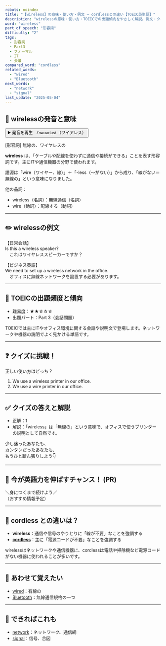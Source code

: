 ```yaml
---
robots: noindex
title: "【wireless】の意味・使い方・例文 ― cordlessとの違い【TOEIC英単語】"
description: "wirelessの意味・使い方・TOEICでの出題傾向をやさしく解説。例文・クイズ付きでcordlessとの違いもわかりやすく学べます。"
word: "wireless"
part_of_speech: "形容詞"
difficulty: "2"
tags:
  - 形容詞
  - Part3
  - フォーマル
  - IT
  - 会議
compared_word: "cordless"
related_words:
  - "wired"
  - "Bluetooth"
next_words:
  - "network"
  - "signal"
last_update: "2025-05-04"
---
```


## 🔰 wirelessの発音と意味

<button class="play-audio" onclick="playTTS('wireless')">
  <span class="play-audio-main">
    ▶️ 発音を再生　/ˈwaɪərləs/
  </span>
  <span class="play-audio-sub">
    （ワイアレス）
  </span>
</button>

[形容詞] 無線の、ワイヤレスの

**wireless** は、「ケーブルや配線を使わずに通信や接続ができる」ことを表す形容詞です。主にITや通信機器の分野で使われます。

語源は「wire（ワイヤー、線）」＋「-less（～がない）」から成り、「線がない＝無線の」という意味になりました。

他の品詞：  
- wireless（名詞）：無線通信（名詞）
- wire（動詞）：配線する（動詞）

---

## ✏️ wirelessの例文

【日常会話】  
Is this a wireless speaker?  
　これはワイヤレススピーカーですか？

【ビジネス英語】  
We need to set up a wireless network in the office.  
　オフィスに無線ネットワークを設置する必要があります。

---

## 🎯 TOEICの出題頻度と傾向

- 難易度：★★☆☆☆
- 出題パート：Part 3（会話問題）

TOEICでは主にITやオフィス環境に関する会話や説明文で登場します。ネットワークや機器の説明でよく見かける単語です。

---

## ❓ クイズに挑戦！

正しい使い方はどっち？

1. We use a wireless printer in our office.  
2. We use a wire printer in our office.

---

## ✅ クイズの答えと解説

- 正解：**1**
- 解説：「wireless」は「無線の」という意味で、オフィスで使うプリンターの説明として自然です。

少し迷ったあなたも、  
カンタンだったあなたも、  
もうひと踏ん張りしよう👇️

---

## 🚀 今が英語力を伸ばすチャンス！ (PR)

<div class="info-center">
＼身につくまで続けよう／<br>  
（おすすめ情報予定）
</div>

---

## 🤔  cordless との違いは？

- **wireless**：通信や信号のやりとりに「線が不要」なことを強調する
- **[cordless](/word/cordless/)**：主に「電源コードが不要」なことを強調する

wirelessはネットワークや通信機器に、cordlessは電話や掃除機など電源コードがない機器に使われることが多いです。

---

## 🧩 あわせて覚えたい

- [wired](/word/wired/)：有線の
- [Bluetooth](/Bluetooth)：無線通信規格の一つ

---

## 📖 できればこれも

- [network](/word/network/)：ネットワーク、通信網
- [signal](/word/signal/)：信号、合図

<!-- cvid: aid04_bid24 -->
